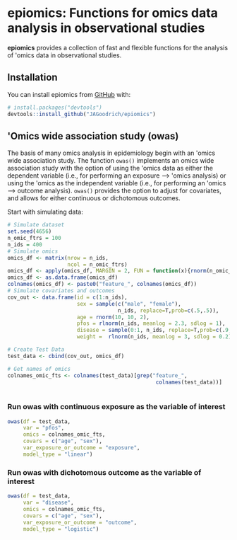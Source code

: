 # epiomics: Functions for omics data analysis in observational studies

**epiomics** provides a collection of fast and flexible functions for the analysis of 'omics data in observational studies. 

## Installation

You can install epiomics from [GitHub](https://github.com/) with:

``` r
# install.packages("devtools")
devtools::install_github("JAGoodrich/epiomics")
```

## 'Omics wide association study (owas) 

The basis of many omics analysis in epidemiology begin with an 'omics wide association study. The function `owas()` implements an omics wide association study with the option of using the 'omics data as either the dependent variable (i.e., for performing an exposure --> 'omics analysis) or using the 'omics as the independent variable (i.e., for performing an 'omics --> outcome analysis). `owas()` provides the option to adjust for covariates, and allows for either continuous or dichotomous outcomes.  


Start with simulating data: 
``` r
# Simulate dataset
set.seed(4656)
n_omic_ftrs = 100
n_ids = 400
# Simulate omics
omics_df <- matrix(nrow = n_ids, 
                   ncol = n_omic_ftrs)
omics_df <- apply(omics_df, MARGIN = 2, FUN = function(x){rnorm(n_omic_ftrs)})
omics_df <- as.data.frame(omics_df)
colnames(omics_df) <- paste0("feature_", colnames(omics_df))
# Simulate covariates and outcomes
cov_out <- data.frame(id = c(1:n_ids), 
                      sex = sample(c("male", "female"), 
                                   n_ids, replace=T,prob=c(.5,.5)),
                      age = rnorm(10, 10, 2),
                      pfos = rlnorm(n_ids, meanlog = 2.3, sdlog = 1),
                      disease = sample(0:1, n_ids, replace=T,prob=c(.9,.1)),
                      weight =  rlnorm(n_ids, meanlog = 3, sdlog = 0.2))

# Create Test Data
test_data <- cbind(cov_out, omics_df)

# Get names of omics
colnames_omic_fts <- colnames(test_data)[grep("feature_",
                                               colnames(test_data))]
                                               
```


### Run owas with continuous exposure as the variable of interest  

``` r
owas(df = test_data, 
     var = "pfos", 
     omics = colnames_omic_fts, 
     covars = c("age", "sex"), 
     var_exposure_or_outcome = "exposure", 
     model_type = "linear")
```


### Run owas with dichotomous outcome as the variable of interest

``` r
owas(df = test_data, 
     var = "disease", 
     omics = colnames_omic_fts, 
     covars = c("age", "sex"), 
     var_exposure_or_outcome = "outcome", 
     model_type = "logistic")
``` 
